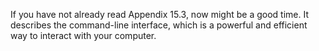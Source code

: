 If you have not already read Appendix 15.3, now might be a good time. It describes the command-line interface, which is a powerful and efficient way to interact with your computer.